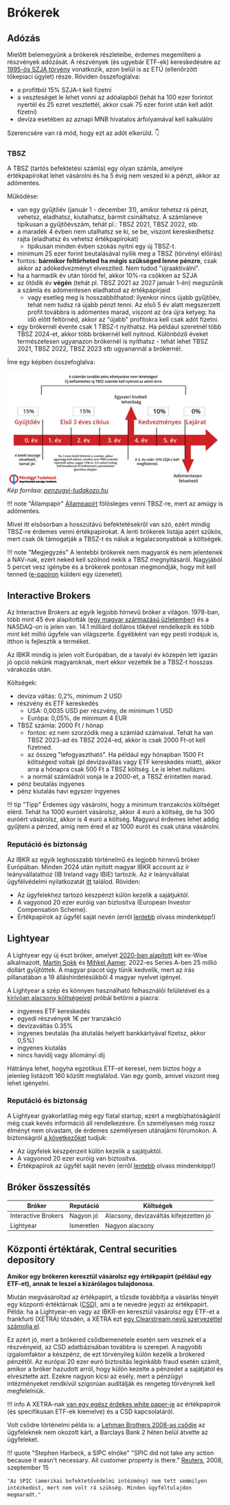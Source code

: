 # Brókerek

## Adózás

Mielőtt belemegyünk a brókerek részleteibe, érdemes megemlíteni a részvények adózását. A részvények (és ugyebár ETF-ek) kereskedésére az [1995-ös SZJA törvény](https://net.jogtar.hu/jogszabaly?docid=99500117.TV) vonatkozik, azon belül is az ETÜ (ellenőrzött tőkepiaci ügylet) része. Röviden összefoglalva:

- a profitból 15% SZJA-t kell fizetni
- a veszteséget le lehet vonni az adóalapból (tehát ha 100 ezer forintot nyertél és 25 ezret vesztettél, akkor csak 75 ezer forint után kell adót fizetni)
- deviza esetében az aznapi MNB hivatalos árfolyamával kell kalkulálni

Szerencsére van rá mód, hogy ezt az adót elkerüld. :point_down:

### TBSZ

A TBSZ (tartós befektetési számla) egy olyan számla, amelyre értékpapírokat lehet vásárolni és ha 5 évig nem veszed ki a pénzt, akkor az adómentes.

Működése:

- van egy gyűjtőév (január 1 - december 31), amikor tehetsz rá pénzt, vehetsz, eladhatsz, kiutalhatsz, bármit csinálhatsz. A számlaneve tipikusan a gyűjtőévszám, tehát pl.: TBSZ 2021, TBSZ 2022, stb.
- a maradék 4 évben nem utalhatsz se ki, se be, viszont kereskedhetsz rajta (eladhatsz és vehetsz értékpapírokat)
    - tipikusan minden évben szokás nyitni egy új TBSZ-t.
- minimum 25 ezer forint beutalásával nyílik meg a TBSZ (törvényi előírás)
- fontos: **bármikor feltörheted ha mégis szükséged lenne pénzre**, csak akkor az adókedvezményt elveszíted. Nem tudod "újraaktiválni".
- ha a harmadik év után töröd fel, akkor 10%-ra csökken az SZJA
- az ötödik év **végén** (tehát pl. TBSZ 2021 az 2027 január 1-én) megszűnik a számla és adómentesen eladhatod az értékpapírjaid
    - vagy esetleg meg is hosszabbíthatod: ilyenkor nincs újabb gyűjtőév, tehát nem tudsz rá újabb pénzt tenni. Az első 5 év alatt megszerzett profit továbbra is adómentes marad, viszont az óra újra ketyeg: ha idő előtt feltörnéd, akkor az "újabb" profitokra kell csak adót fizetni.
- egy brókernél évente csak 1 TBSZ-t nyithatsz. Ha például szeretnél több TBSZ 2024-et, akkor több brókernél kell nyitnod. Különböző éveket természetesen ugyanazon brókernél is nyithatsz - tehát lehet TBSZ 2021, TBSZ 2022, TBSZ 2023 stb ugyanannál a brókernél.

Íme egy képben összefoglalva:

![TBSZ](assets/tbsz.jpg)
*Kép forrása: [penzugyi-tudakozo.hu](https://penzugyi-tudakozo.hu/tbsz/)*

!!! note "Állampapír"
    [Állampapírt](kotveny.md) fölösleges venni TBSZ-re, mert az amúgy is adómentes.

Mivel itt elsősorban a hosszútávú befektetésekről van szó, ezért mindig TBSZ-re érdemes venni értékpapírokat. A lenti brókerek listája azért szűkös, mert csak ők támogatják a TBSZ-t és náluk a legalacsonyabbak a költségek.

!!! note "Megjegyzés"
    A lentebbi brókerek nem magyarok és nem jelentenek a NAV-nak, ezért neked kell szólnod nekik a TBSZ megnyitásáról. Nagyjából 5 percet vesz igénybe és a brókerek pontosan megmondják, hogy mit kell tenned ([e-papíron](https://epapir.gov.hu/) küldeni egy üzenetet).

## Interactive Brokers

Az Interactive Brokers az egyik legjobb hírnevű bróker a világon. 1978-ban, több mint 45 éve alapították ([egy magyar származású üzletember](https://en.wikipedia.org/wiki/Thomas_Peterffy)) és a NASDAQ-on is jelen van. 14.1 milliárd dolláros tőkével rendelkezik és több mint két millió ügyfele van világszerte. Egyébként van egy pesti irodájuk is, itthon is fejlesztik a terméket.

Az IBKR mindig is jelen volt Európában, de a tavalyi év közepén lett igazán jó opció nekünk magyaroknak, mert ekkor vezették be a TBSZ-t hosszas várakozás után.

Költségek:

- deviza váltás: 0,2%, minimum 2 USD
- részvény és ETF kereskedés
    - USA: 0,0035 USD per részvény, de minimum 1 USD
    - Európa: 0,05%, de minimum 4 EUR
- TBSZ számla: 2000 Ft / hónap
    - fontos: ez nem szorzódik meg a számlád számaival. Tehát ha van TBSZ 2023-ad és TBSZ 2024-ed, akkor is csak 2000 Ft-ot kell fizetned.
    - az összeg "lefogyasztható". Ha például egy hónapban 1500 Ft költségeid voltak (pl devizaváltás vagy ETF kereskedés miatt), akkor arra a hónapra csak 500 Ft a TBSZ költség. Le is lehet nullázni.
    - a normál számládról vonja le a 2000-et, a TBSZ érintetlen marad.
- pénz beutalás ingyenes
- pénz kiutalás havi egyszer ingyenes

!!! tip "Tipp"
    Érdemes úgy vásárolni, hogy a minimum tranzakciós költséget elérd. Tehát ha 1000 euróért vásárolsz, akkor 4 euró a költség, de ha 300 euróért vásárolsz, akkor is 4 euró a költség. Magyarul érdemes lehet addig gyűjteni a pénzed, amíg nem éred el az 1000 eurót és csak utána vásárolni.

### Reputáció és biztonság

Az IBKR az egyik leghosszabb történelmű és legjobb hírnevű bróker Európában. Minden 2024 után nyitott magyar IBKR account az ír leányvállalathoz (IB Ireland vagy IBIE) tartozik. Az ír leányvállalat ügyfélvédelmi nyilatkozatát [itt](https://www.interactivebrokers.ie/en/general/security-investor-protection.php) találod. Röviden:

- Az ügyfelekhez tartozó készpénzt külön kezelik a sajátjuktól.
- A vagyonod 20 ezer euróig van biztosítva (European Investor Compensation Scheme).
- Értékpapírok az ügyfél saját nevén (erről [lentebb](#kozponti-ertektarak-central-securities-depository) olvass mindenképp!) <!-- markdownlint-disable-line MD051 -->

## Lightyear

A Lightyear egy új észt bróker, amelyet [2020-ban alapított](https://lightyear.com/eu/blog/why-i-joined-lightyear) két ex-Wise alkalmazott, [Martin Sokk](https://www.linkedin.com/in/martinsokk/) és [Mihkel Aamer](https://www.linkedin.com/in/mihkel-aamer-9099b918/). 2022-es Series A-ben 25 millió dollárt gyűjtöttek. A magyar piacot úgy tűnik kedvelik, mert az írás pillanatában a 19 álláshirdetésükből 4 magyar nyelvet igényel.

A Lightyear a szép és könnyen használható felhasználói felületével és a [kirívóan alacsony költségeivel](https://lightyear.com/eu/pricing) próbál betörni a piacra:

- ingyenes ETF kereskedés
- egyedi részvények 1€ per tranzakció
- devizaváltás 0.35%
- ingyenes beutalás (ha átutalás helyett bankkártyával fizetsz, akkor 0,5%)
- ingyenes kiutalás
- nincs havidíj vagy állományi díj

Hátránya lehet, hogyha egzotikus ETF-et keresel, nem biztos hogy a jelenleg listázott 160 között megtalálod. Van egy gomb, amivel viszont meg lehet igényelni.

### Reputáció és biztonság

A Lightyear gyakorlatilag még egy fiatal startup, ezért a megbízhatóságáról még csak kevés információ áll rendelkezésre. Én személyesen még rossz élményt nem olvastam, de érdemes személyesen utánajárni fórumokon. A biztonságról [a következőket](https://lightyear.com/eu/help/deposits-conversions-and-withdrawals/how-are-my-assets-protected) tudjuk:

- Az ügyfelek készpénzeit külön kezelik a sajátjuktól.
- A vagyonod 20 ezer euróig van biztosítva.
- Értékpapírok az ügyfél saját nevén (erről [lentebb](#kozponti-ertektarak-central-securities-depository) olvass mindenképp!) <!-- markdownlint-disable-line MD051 -->

## Bróker összessítés

| Bróker              | Reputáció  | Költségek                              |
| ------------------- | ---------- | -------------------------------------- |
| Interactive Brokers | Nagyon jó  | Alacsony, devizaváltás kifejezetten jó |
| Lightyear           | Ismeretlen | Nagyon alacsony                        |

## Központi értéktárak, Central securities depository

**Amikor egy brókeren keresztül vásárolsz egy értékpapírt (például egy ETF-et), annak te leszel a kizárólagos tulajdonosa.**

Miután megvásároltad az értékpapírt, a tőzsde továbbítja a vásárlás tényét egy központi értéktárnak ([CSD](https://en.wikipedia.org/wiki/Central_securities_depository)), ami a te nevedre jegyzi az értékpapírt. Példa: ha a Lightyear-en vagy az IBKR-en keresztül vásárolsz egy ETF-et a frankfurti (XETRA) tőzsdén, a XETRA ezt [egy Clearstream nevű szervezettel számolja el](https://www.xetra.com/xetra-en/clearing-settlement/settlement).

Ez azért jó, mert a brókered csődbemenetele esetén sem vesznek el a részvényeid, az CSD adatbázisában továbbra is szerepel. A nagyobb izgalomfaktor a készpénz, de ezt törvényileg külön kezelik a brókered pénzétől. Az európai 20 ezer euró biztosítás leginkább fraud esetén számít, amikor a bróker hazudott arról, hogy külön kezelte a pénzedet a sajátjától és elvesztette azt. Ezekre nagyon kicsi az esély, mert a pénzügyi intézményeket rendkívül szigorúan auditálják és rengeteg törvénynek kell megfelelniük.

!!! info
    A XETRA-nak [van egy egész érdekes white paper-je](https://www.xetra.com/resource/blob/2118064/f54f8c0f76584869513cc57edb4fd5ac/data/Innovative-solutions-for-settlement.pdf) az értékpapírok (és specifikusan ETF-ek kiemelve) és a CSD kapcsolatáról.

Volt csődre történelmi példa is: a [Lehman Brothers 2008-as csődje](https://en.wikipedia.org/wiki/Bankruptcy_of_Lehman_Brothers) az ügyfeleknek nem okozott kárt, a Barclays Bank 2 héten belül átvette az ügyfeleket.

!!! quote "Stephen Harbeck, a SIPC elnöke"
    "SPIC did not take any action because it wasn't necessary. All customer property is there." [Reuters](https://www.reuters.com/article/us-lehman-brokerageaccounts-idUSN155295120080915/), 2008, szeptember 15

    "Az SPIC (amerikai befektetővédelmi intézmény) nem tett semmilyen intézkedést, mert nem volt rá szükség. Minden ügyféltulajdon megmaradt."
